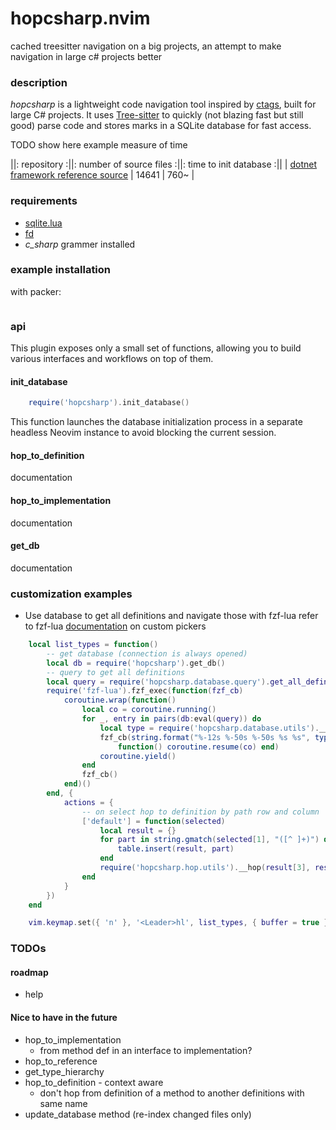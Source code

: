 # hopcsharp.nvim


cached treesitter navigation on a big projects, an attempt to make navigation in large c# projects better

### description

_hopcsharp_ is a lightweight code navigation tool inspired by [ctags](https://github.com/universal-ctags/ctags), built
for large C# projects. It uses [Tree-sitter](https://tree-sitter.github.io/tree-sitter/) to quickly (not blazing fast
but still good) parse code and stores marks in a SQLite database for fast access.

TODO show here example measure of time

||: repository :||: number of source files :||: time to init database :||
| [dotnet framework reference source](https://github.com/microsoft/referencesource) | 14641 | 760~ |


### requirements

* [sqlite.lua](https://github.com/kkharji/sqlite.lua)
* [fd](https://github.com/sharkdp/fd)
* _c_sharp_ grammer installed

### example installation

with packer:

```lua
```


### api
This plugin exposes only a small set of functions, allowing you to build various interfaces and workflows on top of them.

#### init_database

```lua
    require('hopcsharp').init_database()
```
This function launches the database initialization process in a separate headless Neovim instance to avoid blocking the
current session.




#### hop_to_definition
documentation

#### hop_to_implementation
documentation

#### get_db
documentation


### customization examples

* Use database to get all definitions and navigate those with fzf-lua
refer to fzf-lua [documentation](https://github.com/ibhagwan/fzf-lua/wiki/Advanced#fzf-exec-cont-tbl) on custom pickers

```lua
    local list_types = function()
        -- get database (connection is always opened)
        local db = require('hopcsharp').get_db()
        -- query to get all definitions
        local query = require('hopcsharp.database.query').get_all_definitions
        require('fzf-lua').fzf_exec(function(fzf_cb)
            coroutine.wrap(function()
                local co = coroutine.running()
                for _, entry in pairs(db:eval(query)) do
                    local type = require('hopcsharp.database.utils').__get_type_name(entry.type)
                    fzf_cb(string.format("%-12s %-50s %-50s %s %s", type, entry.name, entry.path, entry.row, entry.column),
                        function() coroutine.resume(co) end)
                    coroutine.yield()
                end
                fzf_cb()
            end)()
        end, {
            actions = {
                -- on select hop to definition by path row and column
                ['default'] = function(selected)
                    local result = {}
                    for part in string.gmatch(selected[1], "([^ ]+)") do
                        table.insert(result, part)
                    end
                    require('hopcsharp.hop.utils').__hop(result[3], result[4] + 1, result[5])
                end
            }
        })
    end

    vim.keymap.set({ 'n' }, '<Leader>hl', list_types, { buffer = true })
```


### TODOs

#### roadmap

* help

#### Nice to have in the future

* hop_to_implementation
    * from method def in an interface to implementation?
* hop_to_reference
* get_type_hierarchy
* hop_to_definition - context aware
    * don't hop from definition of a method to another definitions with same name
* update_database method (re-index changed files only)

